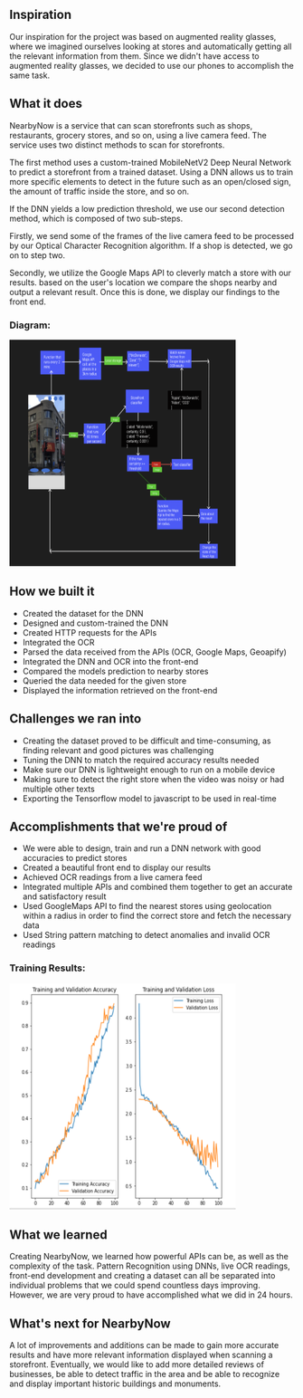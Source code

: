 ## Inspiration
Our inspiration for the project was based on augmented reality glasses, where we imagined ourselves looking at stores and automatically getting all the relevant information from them. Since we didn't have access to augmented reality glasses, we decided to use our phones to accomplish the same task.

## What it does
NearbyNow is a service that can scan storefronts such as shops, restaurants, grocery stores, and so on, using a live camera feed. The service uses two distinct methods to scan for storefronts.

The first method uses a custom-trained MobileNetV2 Deep Neural Network to predict a storefront from a trained dataset. Using a DNN allows us to train more specific elements to detect in the future such as an open/closed sign, the amount of traffic inside the store, and so on.

If the DNN yields a low prediction threshold, we use our second detection method, which is composed of two sub-steps.

Firstly, we send some of the frames of the live camera feed to be processed by our Optical Character Recognition algorithm. If a shop is detected, we go on to step two.

Secondly, we utilize the Google Maps API to cleverly match a store with our results.  based on the user's location we compare the shops nearby and output a relevant result. Once this is done, we display our findings to the front end. 

### Diagram:
<a href="https://github.com/Aminekabene/NearbyNow">
    <img src="./screenshots/logic-diagram.png" alt="Diagram" width="400" height="400">
</a>

## How we built it
- Created the dataset for the DNN
- Designed and custom-trained the DNN
- Created HTTP requests for the APIs
- Integrated the OCR 
- Parsed the data received from the APIs (OCR, Google Maps, Geoapify)
- Integrated the DNN and OCR into the front-end
- Compared the models prediction to nearby stores
- Queried the data needed for the given store
- Displayed the information retrieved on the front-end

## Challenges we ran into
- Creating the dataset proved to be difficult and time-consuming, as finding relevant and good pictures was challenging
- Tuning the DNN to match the required accuracy results needed
- Make sure our DNN is lightweight enough to run on a mobile device
- Making sure to detect the right store when the video was noisy or had multiple other texts
- Exporting the Tensorflow model to javascript to be used in real-time

## Accomplishments that we're proud of
- We were able to design, train and run a DNN network with good accuracies to predict stores
- Created a beautiful front end to display our results
- Achieved OCR readings from a live camera feed
- Integrated multiple APIs and combined them together to get an accurate and satisfactory result
- Used GoogleMaps API to find the nearest stores using geolocation within a radius in order to find the correct store and fetch the necessary data
-  Used String pattern matching to detect anomalies and invalid OCR readings

### Training Results:
<a href="https://github.com/Aminekabene/NearbyNow">
    <img src="./screenshots/cnn-results-graph.png" alt="Diagram" width="400" height="400">
</a>

## What we learned
Creating NearbyNow, we learned how powerful APIs can be, as well as the complexity of the task. Pattern Recognition using DNNs, live OCR readings, front-end development and creating a dataset can all be separated into individual problems that we could spend countless days improving. However, we are very proud to have accomplished what we did in 24 hours.

## What's next for NearbyNow
A lot of improvements and additions can be made to gain more accurate results and have more relevant information displayed when scanning a storefront. Eventually, we would like to add more detailed reviews of businesses, be able to detect traffic in the area and be able to recognize and display important historic buildings and monuments.
